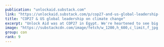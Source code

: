 ```yaml
---
publication: "unlockaid.substack.com"
link: "https://unlockaid.substack.com/p/cop27-and-us-global-leadership-on"
title: "COP27 & US global leadership on climate change"
excerpt: "Unlock Aid was at COP27 in Egypt. We're heartened to see big new announcements to fight the climate crisis, but there's much more to do."
image: "https://substackcdn.com/image/fetch/w_1200,h_600,c_limit,f_jpg,q_auto:good,fl_progressive:steep/https%3A%2F%2Fbucketeer-e05bbc84-baa3-437e-9518-adb32be77984.s3.amazonaws.com%2Fpublic%2Fimages%2F3438e34c-ded3-4aaf-98a4-3b56b3e13e5b_2560x1922.jpeg"
group: con
rank: 9
---
```

